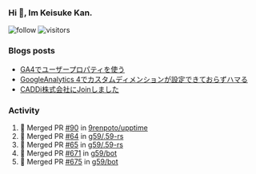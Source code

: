 ### Hi 👋, Im Keisuke Kan.

<!--
**9renpoto/9renpoto** is a ✨ _special_ ✨ repository because its `README.md` (this file) appears on your GitHub profile.

Here are some ideas to get you started:

- 🔭 I’m currently working on ...
- 🌱 I’m currently learning ...
- 👯 I’m looking to collaborate on ...
- 🤔 I’m looking for help with ...
- 💬 Ask me about ...
- 📫 How to reach me: ...
- 😄 Pronouns: ...
- ⚡ Fun fact: ...
-->

![follow](https://img.shields.io/github/followers/9renpoto?label=Follow&style=social)
![visitors](https://komarev.com/ghpvc/?username=9renpoto&label=Profile%20views&color=0e75b6&style=flat)

### Blogs posts

<!-- BLOG-POST-LIST:START -->
- [GA4でユーザープロパティを使う](https://9renpoto.dev/2021/02/21/google-analytics-4-user-properties/)
- [GoogleAnalytics 4でカスタムディメンションが設定できておらずハマる](https://9renpoto.dev/2021/02/13/google-analytics-4/)
- [CADDi株式会社にJoinしました](https://9renpoto.dev/2020/12/05/join/)
<!-- BLOG-POST-LIST:END -->

### Activity

<!--START_SECTION:activity-->
1. 🎉 Merged PR [#90](https://github.com/9renpoto/upptime/pull/90) in [9renpoto/upptime](https://github.com/9renpoto/upptime)
2. 🎉 Merged PR [#64](https://github.com/g59/.59-rs/pull/64) in [g59/.59-rs](https://github.com/g59/.59-rs)
3. 🎉 Merged PR [#65](https://github.com/g59/.59-rs/pull/65) in [g59/.59-rs](https://github.com/g59/.59-rs)
4. 🎉 Merged PR [#671](https://github.com/g59/bot/pull/671) in [g59/bot](https://github.com/g59/bot)
5. 🎉 Merged PR [#675](https://github.com/g59/bot/pull/675) in [g59/bot](https://github.com/g59/bot)
<!--END_SECTION:activity-->

<!--START_SECTION:waka-->
<!--END_SECTION:waka-->